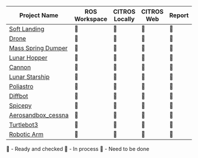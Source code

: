 | Project Name | ROS Workspace | CITROS Locally | CITROS Web | Report | Tutorial | Incharge
| -------- |    ------- |       ------- |       ------- |    ------- | ------- |  ------- |
| [Soft Landing](https://github.com/citros-garden/soft_landing) | :large_blue_circle: | :large_blue_circle: | :large_blue_circle: | :large_orange_diamond: | :red_circle: |@orrlulavspace| 
| [Drone](https://github.com/citros-garden/drone) | :large_blue_circle: | :large_blue_circle: | :large_orange_diamond: | :red_circle: | :red_circle: |@iftahnaf|
| [Mass Spring Dumper](https://github.com/citros-garden/mass_spring_dumper) | :large_blue_circle: | :large_blue_circle: | :large_orange_diamond: | :red_circle: | :red_circle: |@orrlulavspace| 
| [Lunar Hopper](https://github.com/citros-garden/lunar_hopper) | :large_blue_circle: | :large_blue_circle: | :large_blue_circle: | :large_blue_circle: | :red_circle: |@gtep96|
| [Cannon](https://github.com/citros-garden/cannon) | :large_blue_circle: | :large_blue_circle: | :large_blue_circle: | :large_blue_circle: | :red_circle: |@shalevm|
| [Lunar Starship](https://github.com/citros-garden/lunar_starship) | :large_blue_circle: | :large_blue_circle: | :large_blue_circle: | :large_blue_circle: | :red_circle: |@gtep96|
| [Poliastro](https://github.com/citros-garden/poliastro) | :large_blue_circle: | :large_blue_circle: | :large_blue_circle: | :large_blue_circle: | :red_circle: |@gtep96|
| [Diffbot](https://github.com/citros-garden/diffbot) | :red_circle: | :red_circle: | :red_circle: | :red_circle: | :red_circle: |@orrlulavspace|
| [Spicepy](https://github.com/citros-garden/spicepy) | :large_blue_circle: | :large_blue_circle: | :red_circle: | :red_circle: | :red_circle: |@gtep96|
| [Aerosandbox_cessna](https://github.com/citros-garden/aerosandbox_cessna) | :large_blue_circle: | :large_blue_circle: | :large_blue_circle: | :large_blue_circle: | :red_circle: |@gtep96|
| [Turtlebot3](https://github.com/citros-garden/turtlebot3) | :large_blue_circle: | :large_blue_circle: | :large_blue_circle: | :large_blue_circle: | :red_circle: |@gtep96|
| [Robotic Arm](https://github.com/citros-garden/robotic_arm) | :red_circle: | :red_circle: | :red_circle: | :red_circle: | :red_circle: |@gtep96|

:large_blue_circle: - Ready and checked
:large_orange_diamond: - In process
:red_circle: - Need to be done